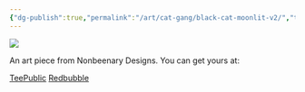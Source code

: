 ```yaml
---
{"dg-publish":true,"permalink":"/art/cat-gang/black-cat-moonlit-v2/","title":"Black Cat Moonlit Yellow","tags":["Art","Cats","Animals"]}
---
```



![](https://baserow-media.ams3.digitaloceanspaces.com/user_files/6rnIcx5AhYTiT1vG0RD6XsxYHaY2CEpQ_ca39250c001de1c867b16f33655ce2959f4b4055c0e75b869437096889d16ec8.jpg)

An art piece from Nonbeenary Designs. You can get yours at:

[TeePublic](https://www.teepublic.com/t-shirt/45864355-black-cat-moonlit-night?store_id=258912)
[Redbubble](https://www.redbubble.com/shop/ap/146820494?ref=studio-promote)
